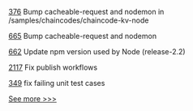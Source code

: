 
[376](https://github.com/hyperledger-labs/fablo/pull/376) Bump cacheable-request and nodemon in /samples/chaincodes/chaincode-kv-node

[665](https://github.com/hyperledger-labs/blockchain-carbon-accounting/pull/665) Bump cacheable-request and nodemon

[662](https://github.com/hyperledger/fabric-sdk-node/pull/662) Update npm version used by Node (release-2.2)

[2117](https://github.com/hyperledger/aries-cloudagent-python/pull/2117) Fix publish workflows

[349](https://github.com/hyperledger-labs/blockchain-explorer/pull/349) fix failing unit test cases


[See more >>>](https://start-here.hyperledger.org/pull-requests)
